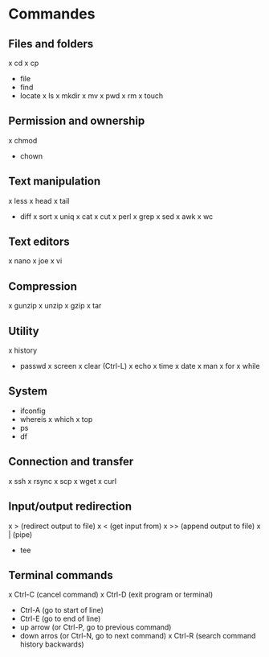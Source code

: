 # Commandes

## Files and folders
x cd
x cp
- file
- find
- locate
x ls
x mkdir
x mv
x pwd
x rm
x touch

## Permission and ownership
x chmod
- chown

## Text manipulation
x less
x head
x tail
- diff
x sort
x uniq
x cat
x cut
x perl
x grep
x sed
x awk
x wc

## Text editors
x nano
x joe
x vi

## Compression
x gunzip
x unzip
x gzip
x tar

## Utility
x history
- passwd
x screen
x clear (Ctrl-L)
x echo
x time
x date
x man
x for
x while

## System
- ifconfig
- whereis
x which
x top
- ps
- df

## Connection and transfer
x ssh
x rsync
x scp
x wget
x curl

## Input/output redirection
x > (redirect output to file)
x < (get input from)
x >> (append output to file)
x | (pipe)
- tee

## Terminal commands
x Ctrl-C (cancel command)
x Ctrl-D (exit program or terminal)
- Ctrl-A (go to start of line)
- Ctrl-E (go to end of line)
- up arrow (or Ctrl-P, go to previous command)
- down arros (or Ctrl-N, go to next command)
x Ctrl-R (search command history backwards)

